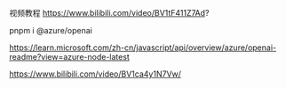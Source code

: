 

视频教程
https://www.bilibili.com/video/BV1tF411Z7Ad?


pnpm i @azure/openai

https://learn.microsoft.com/zh-cn/javascript/api/overview/azure/openai-readme?view=azure-node-latest


https://www.bilibili.com/video/BV1ca4y1N7Vw/